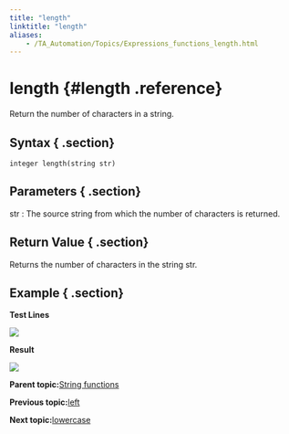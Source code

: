 ```yaml
--- 
title: "length"
linktitle: "length"
aliases: 
    - /TA_Automation/Topics/Expressions_functions_length.html
---
```

# length {#length .reference}

Return the number of characters in a string.

## Syntax { .section}

`integer length(string str)`

## Parameters { .section}

str
:   The source string from which the number of characters is returned.

## Return Value { .section}

Returns the number of characters in the string str.

## Example { .section}

**Test Lines**

![](../Images/automationguide_stringfunction_length_pgm.png)

**Result**

![](../Images/automationguide_stringfunction_length_res.png)

**Parent topic:**[String functions](../../TA_Automation/Topics/Expressions_string_functions.html)

**Previous topic:**[left](../../TA_Automation/Topics/Expressions_functions_left.html)

**Next topic:**[lowercase](../../TA_Automation/Topics/Expressions_functions_lowercase.html)


